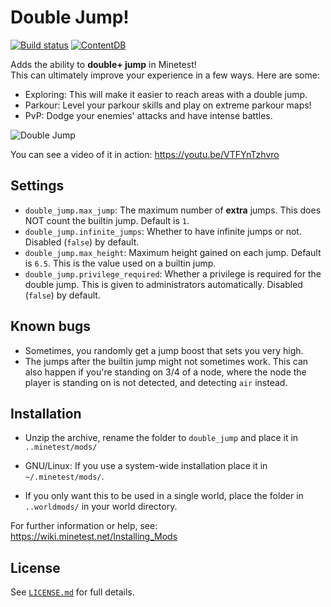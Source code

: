 # Double Jump!

[![Build status](https://github.com/Panquesito7/minetest-double_jump/workflows/build/badge.svg)](https://github.com/Panquesito7/minetest-double_jump/actions)
[![ContentDB](https://content.minetest.net/packages/Panquesito7/double_jump/shields/downloads/)](https://content.minetest.net/packages/Panquesito7/double_jump/)

Adds the ability to **double+ jump** in Minetest!\
This can ultimately improve your experience in a few ways. Here are some:

- Exploring: This will make it easier to reach areas with a double jump.
- Parkour: Level your parkour skills and play on extreme parkour maps!
- PvP: Dodge your enemies' attacks and have intense battles.

![Double Jump](https://github.com/Panquesito7/minetest-double_jump/assets/51391473/bc6442d5-4a4f-4a6e-b44e-db81f1fda74f)

You can see a video of it in action: <https://youtu.be/VTFYnTzhvro>

## Settings

- `double_jump.max_jump`: The maximum number of **extra** jumps. This does NOT count the builtin jump. Default is `1`.
- `double_jump.infinite_jumps`: Whether to have infinite jumps or not. Disabled (`false`) by default.
- `double_jump.max_height`: Maximum height gained on each jump. Default is `6.5`. This is the value used on a builtin jump.
- `double_jump.privilege_required`: Whether a privilege is required for the double jump. This is given to administrators automatically. Disabled (`false`) by default.

## Known bugs

- Sometimes, you randomly get a jump boost that sets you very high.
- The jumps after the builtin jump might not sometimes work. This can also happen if you're standing on 3/4 of a node, where the node the player is standing on is not detected, and detecting `air` instead.

## Installation

- Unzip the archive, rename the folder to `double_jump` and
place it in `..minetest/mods/`

- GNU/Linux: If you use a system-wide installation place
    it in `~/.minetest/mods/`.

- If you only want this to be used in a single world, place
    the folder in `..worldmods/` in your world directory.

For further information or help, see:\
<https://wiki.minetest.net/Installing_Mods>

## License

See [`LICENSE.md`](LICENSE.md) for full details.
